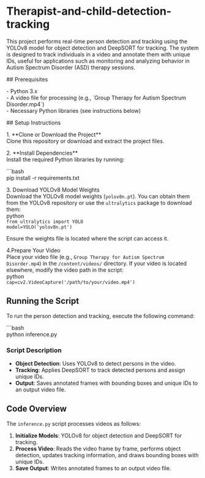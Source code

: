 # Therapist-and-child-detection-tracking
This project performs real-time person detection and tracking using the YOLOv8 model for object detection and DeepSORT for tracking. The system is designed to track individuals in a video and annotate them with unique IDs, useful for applications such as monitoring and analyzing behavior in Autism Spectrum Disorder (ASD) therapy sessions.

\#\# Prerequisites

\- Python 3.x  
\- A video file for processing (e.g., \`Group Therapy for Autism Spectrum Disorder.mp4\`)  
\- Necessary Python libraries (see instructions below)

\#\# Setup Instructions

1\. \*\*Clone or Download the Project\*\*    
   Clone this repository or download and extract the project files.

2\. \*\*Install Dependencies\*\*    
   Install the required Python libraries by running:  
     
   \`\`\`bash  
   pip install \-r requirements.txt

3\. Download YOLOv8 Model Weights  
Download the YOLOv8 model weights (`yolov8n.pt`). You can obtain them from the YOLOv8 repository or use the `ultralytics` package to download them:  
python  
`from ultralytics import YOLO`  
`model=YOLO('yolov8n.pt')`

Ensure the weights file is located where the script can access it.

4.Prepare Your Video  
Place your video file (e.g., `Group Therapy for Autism Spectrum Disorder.mp4`) in the `/content/videos/` directory. If your video is located elsewhere, modify the video path in the script:  
python  
`cap=cv2.VideoCapture('/path/to/your/video.mp4')`

## **Running the Script**

To run the person detection and tracking, execute the following command:

\`\`\`bash  
python inference.py

### **Script Description**

* **Object Detection**: Uses YOLOv8 to detect persons in the video.  
* **Tracking**: Applies DeepSORT to track detected persons and assign unique IDs.  
* **Output**: Saves annotated frames with bounding boxes and unique IDs to an output video file.

## **Code Overview**

The `inference.py` script processes videos as follows:

1. **Initialize Models**: YOLOv8 for object detection and DeepSORT for tracking.  
2. **Process Video**: Reads the video frame by frame, performs object detection, updates tracking information, and draws bounding boxes with unique IDs.  
3. **Save Output**: Writes annotated frames to an output video file.  
 


